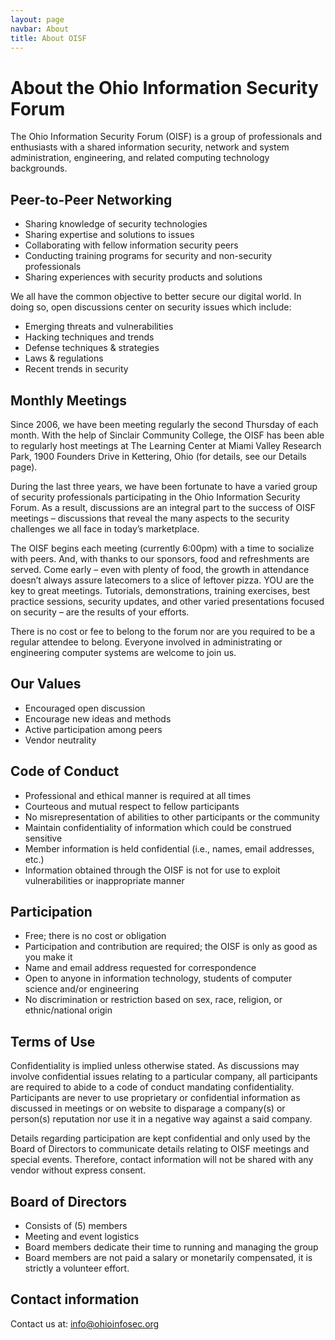 ```yaml
---
layout: page
navbar: About
title: About OISF
---
```


# About the Ohio Information Security Forum

The Ohio Information Security Forum (OISF) is a group of professionals and
enthusiasts with a shared information security, network and system
administration, engineering, and related computing technology backgrounds.

## Peer-to-Peer Networking

* Sharing knowledge of security technologies
* Sharing expertise and solutions to issues
* Collaborating with fellow information security peers
* Conducting training programs for security and non-security professionals
* Sharing experiences with security products and solutions

We all have the common objective to better secure our digital world. In doing
so, open discussions center on security issues which include:

* Emerging threats and vulnerabilities
* Hacking techniques and trends
* Defense techniques & strategies
* Laws & regulations
* Recent trends in security

## Monthly Meetings

Since 2006, we have been meeting regularly the second Thursday of each month.
With the help of Sinclair Community College, the OISF has been able to regularly
host meetings at The Learning Center at Miami Valley Research Park, 1900
Founders Drive in Kettering, Ohio (for details, see our Details page).

During the last three years, we have been fortunate to have a varied group of
security professionals participating in the Ohio Information Security Forum. As
a result, discussions are an integral part to the success of OISF meetings –
discussions that reveal the many aspects to the security challenges we all face
in today’s marketplace.

The OISF begins each meeting (currently 6:00pm) with a time to socialize with
peers. And, with thanks to our sponsors, food and refreshments are served. Come
early – even with plenty of food, the growth in attendance doesn’t always assure
latecomers to a slice of leftover pizza. YOU are the key to great meetings.
Tutorials, demonstrations, training exercises, best practice sessions, security
updates, and other varied presentations focused on security – are the results of
your efforts.

There is no cost or fee to belong to the forum nor are you required to be a
regular attendee to belong. Everyone involved in administrating or engineering
computer systems are welcome to join us.

## Our Values

* Encouraged open discussion
* Encourage new ideas and methods
* Active participation among peers
* Vendor neutrality

## Code of Conduct

* Professional and ethical manner is required at all times
* Courteous and mutual respect to fellow participants
* No misrepresentation of abilities to other participants or the community
* Maintain confidentiality of information which could be construed sensitive
* Member information is held confidential (i.e., names, email addresses, etc.)
* Information obtained through the OISF is not for use to exploit vulnerabilities or inappropriate manner

## Participation

* Free; there is no cost or obligation
* Participation and contribution are required; the OISF is only as good as you make it
* Name and email address requested for correspondence
* Open to anyone in information technology, students of computer science and/or engineering
* No discrimination or restriction based on sex, race, religion, or ethnic/national origin

## Terms of Use

Confidentiality is implied unless otherwise stated. As discussions may involve
confidential issues relating to a particular company, all participants are
required to abide to a code of conduct mandating confidentiality. Participants
are never to use proprietary or confidential information as discussed in
meetings or on website to disparage a company(s) or person(s) reputation nor use
it in a negative way against a said company.

Details regarding participation are kept confidential and only used by the Board
of Directors to communicate details relating to OISF meetings and special
events. Therefore, contact information will not be shared with any vendor
without express consent.

## Board of Directors

* Consists of (5) members
* Meeting and event logistics
* Board members dedicate their time to running and managing the group
* Board members are not paid a salary or monetarily compensated, it is strictly a volunteer effort.

## Contact information

Contact us at: [info@ohioinfosec.org](mailto:info@ohioinfosec.org)
